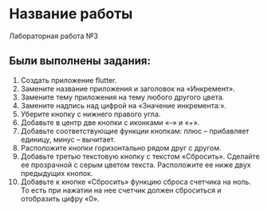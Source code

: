 # Название работы

Лабораторная работа №3

## Были выполнены задания:

1. Создать приложение flutter.
2. Замените название приложения и заголовок на «Инкремент».
3. Замените тему приложения на тему любого другого цвета.
4. Замените надпись над цифрой на «Значение инкремента:».
5. Уберите кнопку с нижнего правого угла.
6. Добавьте в центр две кнопки с иконками «–» и «+».
7. Добавьте соответствующие функции кнопкам:
   плюс – прибавляет единицу, минус – вычитает.
8. Расположите кнопки горизонтально рядом друг с другом.
9. Добавьте третью текстовую кнопку с текстом «Сбросить». Сделайте ее прозрачной с серым цветом текста. Расположите ее ниже двух предыдущих кнопок.
10. Добавьте к кнопке «Сбросить» функцию сброса счетчика на ноль. То есть при нажатии на нее счетчик должен сброситься и отобразить цифру «0».